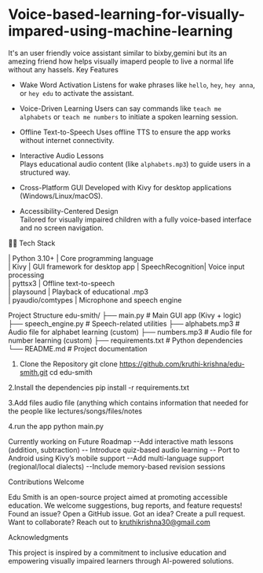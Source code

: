 # Voice-based-learning-for-visually-impared-using-machine-learning
It's an user friendly voice assistant similar to bixby,gemini but its an amezing friend how helps visually imaperd people to live a normal life without any hassels.
 Key Features

-  Wake Word Activation 
  Listens for wake phrases like `hello`, `hey`, `hey anna`, or `hey edu` to activate the assistant.

-  Voice-Driven Learning
  Users can say commands like `teach me alphabets` or `teach me numbers` to initiate a spoken learning session.

-  Offline Text-to-Speech 
  Uses offline TTS to ensure the app works without internet connectivity.

-  Interactive Audio Lessons  
  Plays educational audio content (like `alphabets.mp3`) to guide users in a structured way.

-  Cross-Platform GUI 
  Developed with Kivy for desktop applications (Windows/Linux/macOS).

-  Accessibility-Centered Design  
  Tailored for visually impaired children with a fully voice-based interface and no screen navigation.


🧑‍💻 Tech Stack

| Python 3.10+     | Core programming language    
| Kivy             | GUI framework for desktop app 
| SpeechRecognition| Voice input processing       
| pyttsx3          | Offline text-to-speech       
| playsound        | Playback of educational .mp3  
| pyaudio/comtypes | Microphone and speech engine 

Project Structure
edu-smith/
├── main.py # Main GUI app (Kivy + logic)
├── speech_engine.py # Speech-related utilities
├── alphabets.mp3 # Audio file for alphabet learning (custom)
├── numbers.mp3 # Audio file for number learning (custom)
├── requirements.txt # Python dependencies
└── README.md # Project documentation


1. Clone the Repository
git clone https://github.com/kruthi-krishna/edu-smith.git
cd edu-smith

2.Install the dependencies
pip install -r requirements.txt

3.Add files audio file (anything which contains information that needed for the people like lectures/songs/files/notes

4.run the app
python main.py

 Currently working on Future Roadmap
--Add interactive math lessons (addition, subtraction)
-- Introduce quiz-based audio learning
-- Port to Android using Kivy’s mobile support
--Add multi-language support (regional/local dialects)
--Include memory-based revision sessions

Contributions Welcome

Edu Smith is an open-source project aimed at promoting accessible education. We welcome suggestions, bug reports, and feature requests!
Found an issue? Open a GitHub issue.
Got an idea? Create a pull request.
Want to collaborate? Reach out to kruthikrishna30@gmail.com

Acknowledgments

This project is inspired by a commitment to inclusive education and empowering visually impaired learners through AI-powered solutions.
